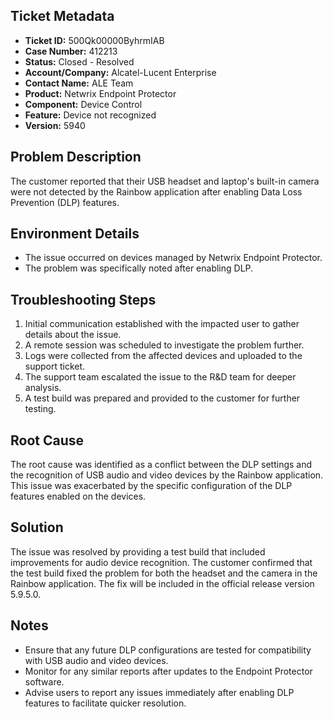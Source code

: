 ## Ticket Metadata
- **Ticket ID:** 500Qk00000ByhrmIAB
- **Case Number:** 412213
- **Status:** Closed - Resolved
- **Account/Company:** Alcatel-Lucent Enterprise
- **Contact Name:** ALE Team
- **Product:** Netwrix Endpoint Protector
- **Component:** Device Control
- **Feature:** Device not recognized
- **Version:** 5940

## Problem Description
The customer reported that their USB headset and laptop's built-in camera were not detected by the Rainbow application after enabling Data Loss Prevention (DLP) features.

## Environment Details
- The issue occurred on devices managed by Netwrix Endpoint Protector.
- The problem was specifically noted after enabling DLP.

## Troubleshooting Steps
1. Initial communication established with the impacted user to gather details about the issue.
2. A remote session was scheduled to investigate the problem further.
3. Logs were collected from the affected devices and uploaded to the support ticket.
4. The support team escalated the issue to the R&D team for deeper analysis.
5. A test build was prepared and provided to the customer for further testing.

## Root Cause
The root cause was identified as a conflict between the DLP settings and the recognition of USB audio and video devices by the Rainbow application. This issue was exacerbated by the specific configuration of the DLP features enabled on the devices.

## Solution
The issue was resolved by providing a test build that included improvements for audio device recognition. The customer confirmed that the test build fixed the problem for both the headset and the camera in the Rainbow application. The fix will be included in the official release version 5.9.5.0.

## Notes
- Ensure that any future DLP configurations are tested for compatibility with USB audio and video devices.
- Monitor for any similar reports after updates to the Endpoint Protector software.
- Advise users to report any issues immediately after enabling DLP features to facilitate quicker resolution.